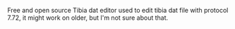 Free and open source Tibia dat editor used to edit tibia dat file with protocol 7.72, it might work on older, but I'm not sure about that.
